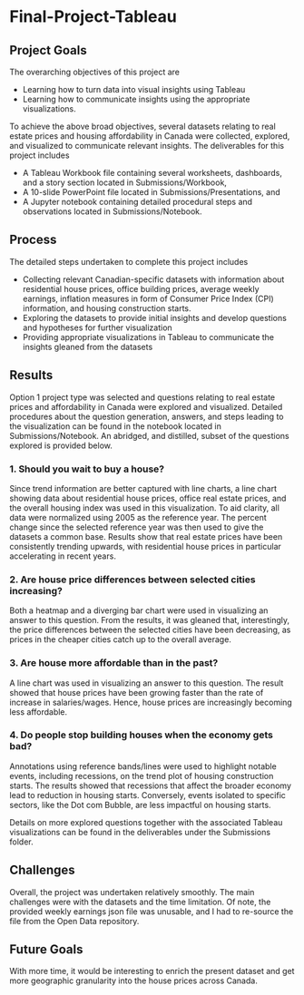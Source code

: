 # Final-Project-Tableau

## Project Goals
The overarching objectives of this project are
* Learning how to turn data into visual insights using Tableau
* Learning how to communicate insights using the appropriate visualizations.

To achieve the above broad objectives, several datasets relating to real estate prices and
housing affordability in Canada were collected, explored, and visualized
to communicate relevant insights. The deliverables for this project includes
* A Tableau Workbook file containing several worksheets, dashboards, and a story
section located in Submissions/Workbook,
* A 10-slide PowerPoint file located in Submissions/Presentations, and
* A Jupyter notebook containing detailed procedural steps and observations
located in Submissions/Notebook.

## Process
The detailed steps undertaken to complete this project includes
* Collecting relevant Canadian-specific datasets with information about residential house prices,
office building prices, average weekly earnings, inflation measures in form
of Consumer Price Index (CPI) information, and housing construction starts.
* Exploring the datasets to provide initial insights and develop questions
and hypotheses for further visualization
* Providing appropriate visualizations in Tableau to communicate the insights
gleaned from the datasets

## Results
Option 1 project type was selected and questions relating to real estate
prices and affordability in Canada were explored and visualized. Detailed procedures about the
question generation, answers, and steps leading to the visualization can be found in 
the notebook located in Submissions/Notebook. An abridged, and distilled, subset of the questions explored is
provided below.

### 1. Should you wait to buy a house?
Since trend information are better captured with line charts, a line chart
showing data about residential house prices, office real estate prices, and the overall housing
index was used in this visualization. To aid clarity, all data were normalized using
2005 as the reference year. The percent change since the selected reference year was then
used to give the datasets a common base. Results show that real estate prices have
been consistently trending upwards, with residential house prices in particular accelerating in recent years.

### 2. Are house price differences between selected cities increasing?
Both a heatmap and a diverging bar chart were used in visualizing an answer to this question. From the results,
it was gleaned that, interestingly, the price differences between the selected cities have been decreasing, as prices
in the cheaper cities catch up to the overall average.

### 3. Are house more affordable than in the past?
A line chart was used in visualizing an answer to this question. The result showed
that house prices have been growing faster than the rate of increase in salaries/wages. Hence,
house prices are increasingly becoming less affordable.

### 4. Do people stop building houses when the economy gets bad?
Annotations using reference bands/lines were used to highlight notable events, including recessions,
on the trend plot of housing construction starts. The results showed that recessions that affect
the broader economy lead to reduction in housing starts. Conversely, events
isolated to specific sectors, like the Dot com Bubble, are less impactful
on housing starts.

Details on more explored questions together with the associated Tableau visualizations
can be found in the deliverables under the Submissions folder.
## Challenges 
Overall, the project was undertaken relatively smoothly. The main challenges were
with the datasets and the time limitation. Of note, the provided weekly earnings
json file was unusable, and I had to re-source the file from the Open Data repository.

## Future Goals
With more time, it would be interesting to enrich the present dataset and get more
geographic granularity into the house prices across Canada.

